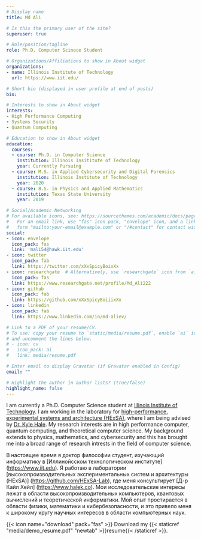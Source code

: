 ```yaml
---
# Display name
title: Md Ali

# Is this the primary user of the site?
superuser: true

# Role/position/tagline
role: Ph.D. Computer Scinece Student

# Organizations/Affiliations to show in About widget
organizations:
- name: Illinois Institute of Technology
  url: https://www.iit.edu/

# Short bio (displayed in user profile at end of posts)
bio: 

# Interests to show in About widget
interests:
- High Performance Computing
- Systems Security
- Quantum Computing 

# Education to show in About widget
education:
  courses:
  - course: Ph.D. in Computer Science 
    institution: Illinois Insititute of Technology
    year: Currently Pursuing
  - course: M.S. in Applied Cybersecurity and Digital Forensics
    institution: Illinois Institute of Technology
    year: 2020
  - course: B.S. in Physics and Applied Mathematics
    institution: Texas State University 
    year: 2019

# Social/Academic Networking
# For available icons, see: https://sourcethemes.com/academic/docs/page-builder/#icons
#   For an email link, use "fas" icon pack, "envelope" icon, and a link in the
#   form "mailto:your-email@example.com" or "/#contact" for contact widget.
social:
- icon: envelope
  icon_pack: fas
  link: 'mali54@hawk.iit.edu'
- icon: twitter
  icon_pack: fab
  link: https://twitter.com/xXxSpicyBoixXx
- icon: researchgate  # Alternatively, use `researchgate` icon from `ai` icon pack
  icon_pack: fas
  link: https://www.researchgate.net/profile/Md_Ali222
- icon: github
  icon_pack: fab
  link: https://github.com/xXxSpicyBoiiixXx
- icon: linkedin
  icon_pack: fab
  link: https://www.linkedin.com/in/md-aliev/

# Link to a PDF of your resume/CV.
# To use: copy your resume to `static/media/resume.pdf`, enable `ai` icons in `params.toml`, 
# and uncomment the lines below.
# - icon: cv
#   icon_pack: ai
#   link: media/resume.pdf

# Enter email to display Gravatar (if Gravatar enabled in Config)
email: ""

# Highlight the author in author lists? (true/false)
highlight_name: false
---
```


I am currently a Ph.D. Computer Science student at [Illinois Institute of Technology](https://www.iit.edu). I am working in the laboratory for [high-performance, experimental systems and architecture (HExSA)](https://github.com/HExSA-Lab), where I am being advised by [Dr. Kyle Hale](https://www.halek.co). My research interests are in high performance computer, quantum computing, and theoretical computer science. My background extends to physics, mathematics, and cybersecurity and this has brought me into a broad range of research intrests in the field of computer science.

В настоящее время я доктор философии студент, изучающий информатику в [Иллинойсском технологическом институте] (https://www.iit.edu). Я работаю в лаборатории [высокопроизводительных экспериментальных систем и архитектуры (HExSA)] (https://github.com/HExSA-Lab), где меня консультирует [Д-р Кайл Хейл] (https://www.halek.co). Мои исследовательские интересы лежат в области высокопроизводительных компьютеров, квантовых вычислений и теоретической информатики. Мой опыт простирается в области физики, математики и кибербезопасности, и это привело меня к широкому кругу научных интересов в области компьютерных наук.

{{< icon name="download" pack="fas" >}} Download my {{< staticref "media/demo_resume.pdf" "newtab" >}}resume{{< /staticref >}}.
